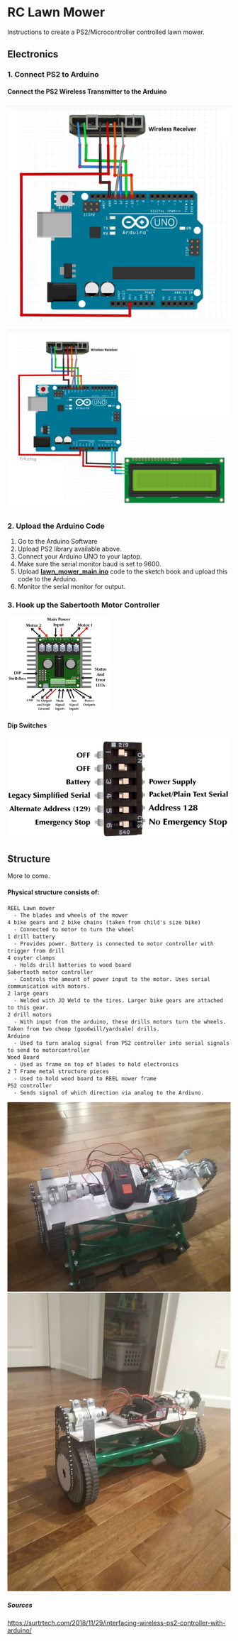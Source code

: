 # RC Lawn Mower 
Instructions to create a PS2/Microcontroller controlled lawn mower.


## Electronics 
### 1.  Connect PS2 to Arduino

#### Connect the PS2 Wireless Transmitter to the Arduino
![PS2 Transmitter Wiring Diagram](https://github.com/Syennagraham/LawnMower/blob/master/diagrams/transmitter_wiring.png)

![Arduino Wiring Diagram](https://github.com/Syennagraham/LawnMower/blob/master/diagrams/arduino_wiring.png)

### 2.  Upload the Arduino Code
1. Go to the Arduino Software
2. Upload PS2 library available above.
3. Connect your Arduino UNO to your laptop.
4. Make sure the serial monitor baud is set to 9600.
5. Upload **[lawn_mower_main.ino](https://github.com/Syennagraham/LawnMower/blob/master/lawn_mower_main.ino "lawn_mower_main.ino")** code to the sketch book and upload this code to the Arduino.
6. Monitor the serial monitor for output. 


### 3. Hook up the Sabertooth Motor Controller

![Sabertooth Motor Controller](https://github.com/Syennagraham/LawnMower/blob/master/diagrams/sabertooth_plain.png)

#### Dip Switches
![Dip Switches](https://github.com/Syennagraham/LawnMower/blob/master/diagrams/dip_switches.jpg)


## Structure

More to come.
#### Physical structure consists of:
    REEL Lawn mower
      - The blades and wheels of the mower
    4 bike gears and 2 bike chains (taken from child's size bike)
      - Connected to motor to turn the wheel
    1 drill battery
      - Provides power. Battery is connected to motor controller with trigger from drill
    4 osyter clamps 
      - Holds drill batteries to wood board
    Sabertooth motor controller
      - Controls the amount of power input to the motor. Uses serial communication with motors. 
    2 large gears
      - Welded with JD Weld to the tires. Larger bike gears are attached to this gear.
    2 drill motors
      - With input from the arduino, these drills motors turn the wheels. Taken from two cheap (goodwill/yardsale) drills. 
    Arduino 
      - Used to turn analog signal from PS2 controller into serial signals to send to motorcontroller
    Wood Board
      - Used as frame on top of blades to hold electronics
    2 T Frame metal structure pieces
      - Used to hold wood board to REEL mower frame
    PS2 controller
      - Sends signal of which direction via analog to the Ardiuno. 

![Iteration1](https://github.com/Syennagraham/LawnMower/blob/master/pic1.jpg)
![Iteration1](https://github.com/Syennagraham/LawnMower/blob/master/pic2.jpg)


##### Sources
https://surtrtech.com/2018/11/29/interfacing-wireless-ps2-controller-with-arduino/
